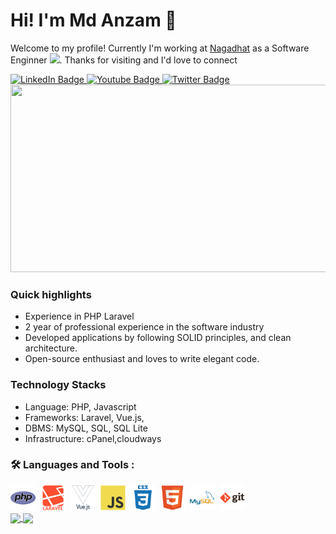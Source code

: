 # Hi! I'm Md Anzam 👋
Welcome to my profile! Currently I'm working at [Nagadhat](https://nagadhat.com.bd/) as a Software Enginner <img src="https://media.giphy.com/media/WUlplcMpOCEmTGBtBW/giphy.gif" width="30">. Thanks for visiting and I'd love to connect
<div id="badges">
  <a href=https://www.linkedin.com/in/md-anzam-hossen-83bb041b7/">
    <img src="https://img.shields.io/badge/LinkedIn-blue?style=for-the-badge&logo=linkedin&logoColor=white" alt="LinkedIn Badge"/>
  </a>
  <a href="">
    <img src="https://img.shields.io/badge/YouTube-red?style=for-the-badge&logo=youtube&logoColor=white" alt="Youtube Badge"/>
  </a>
  <a href="">
    <img src="https://img.shields.io/badge/Twitter-blue?style=for-the-badge&logo=twitter&logoColor=white" alt="Twitter Badge"/>
  </a>
</div>
<div align="center">
  <img src="https://media.giphy.com/media/dWesBcTLavkZuG35MI/giphy.gif" width="600" height="300"/>
</div>
                                                                                                
### Quick highlights

- Experience in PHP Laravel
- 2 year of professional experience in the software industry
- Developed applications by following SOLID principles, and clean architecture.
- Open-source enthusiast and loves to write elegant code.

### Technology Stacks
- Language: PHP, Javascript
- Frameworks: Laravel, Vue.js,
- DBMS: MySQL, SQL, SQL Lite
- Infrastructure:  cPanel,cloudways


### :hammer_and_wrench: Languages and Tools :
<div>
  <img src="https://github.com/devicons/devicon/blob/master/icons/php/php-original.svg" title="Spring" alt="Spring" width="40" height="40"/>&nbsp;
  <img src="https://github.com/devicons/devicon/blob/master/icons/laravel/laravel-plain-wordmark.svg" title="Java" alt="Java" width="40" height="40"/>&nbsp;
  <img src="https://github.com/devicons/devicon/blob/master/icons/vuejs/vuejs-line-wordmark.svg" title="Vue" alt="Vue" width="40" height="40"/>&nbsp;                                                                                     
  <img src="https://github.com/devicons/devicon/blob/master/icons/javascript/javascript-original.svg" title="JavaScript" alt="JavaScript" width="40" height="40"/>&nbsp;
  <img src="https://github.com/devicons/devicon/blob/master/icons/css3/css3-plain-wordmark.svg"  title="CSS3" alt="CSS" width="40" height="40"/>&nbsp;
  <img src="https://github.com/devicons/devicon/blob/master/icons/html5/html5-original.svg" title="HTML5" alt="HTML" width="40" height="40"/>&nbsp;
  <img src="https://github.com/devicons/devicon/blob/master/icons/mysql/mysql-original-wordmark.svg" title="MySQL"  alt="MySQL" width="40" height="40"/>&nbsp
  <img src="https://github.com/devicons/devicon/blob/master/icons/git/git-original-wordmark.svg" title="Git" **alt="Git" width="40" height="40"/>
</div>
<a href="https://github.com/anzamHossen">
  <img align="center" src="https://github-readme-stats.vercel.app/api?username=anzamHossen&theme=dark&show_icons=true&count_private=true&hide=contribs&line_height=40" />
</a>
<a href="https://github.com/anzamHossen">
  <img align="center" src="https://github-readme-stats.vercel.app/api/top-langs/?username=anzamHossen&theme=dark&langs_count=4&hide=html,css,erlang" />
</a>



